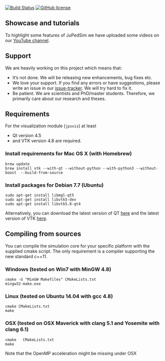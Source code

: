 [![Build Status](https://gitlab.version.fz-juelich.de/jupedsim/jpsvis/badges/master/build.svg)](https://gitlab.version.fz-juelich.de/JuPedSim/jpsvis/pipelines)
[![GitHub license](https://img.shields.io/badge/license-GPL-blue.svg)](https://raw.githubusercontent.com/JuPedSim/jpsvis/master/LICENSE)


## Showcase and tutorials

To highlight some features of JuPedSim we have uploaded some videos on our [YouTube channel](https://www.youtube.com/channel/UCKS8w8CUClHEeN4K1SUSMBA).


## Support 

We are heavily working on this project which means that:

- It’s not done. We will be releasing new enhancements, bug fixes etc.
- We love your support. If you find any errors or have suggestions, please write an issue in our [issue-tracker](https://github.com/jupedsim/jpsvis/issues). We will try hard to fix it.
- Be patient. We are scientists and PhD/master students. Therefore, we primarily care about our research and theses. 

## Requirements 
For the visualization module (`jpsvis`) at least 

- Qt version 4.5 
- and VTK version 4.8 are required.

### Install requirements for Mac OS X (with Homebrew)

```
brew update
brew install vtk --with-qt --without-python --with-python3 --without-boost  --build-from-source
```

### Install packages for Debian 7.7 (Ubuntu)

```
sudo apt-get install libmgl-qt5
sudo apt-get install libvtk5-dev
sudo apt-get install libvtk5.8-qt4
```

Alternatively, you can download the latest version of QT [here](https://www.qt.io/download/) and the latest version of VTK [here](http://www.vtk.org/download/).


## Compiling from sources


You can compile the simulation core for your specific platform with the supplied cmake script.
The only requirement is a compiler supporting the new standard c++11.

### Windows (tested on Win7 with MinGW 4.8)


    cmake -G "MinGW Makefiles" CMakeLists.txt
    mingw32-make.exe

### Linux (tested on Ubuntu 14.04 with gcc 4.8)


    cmake CMakeLists.txt
    make

### OSX (tested on OSX Maverick with clang 5.1 and Yosemite with clang 6.1)


    cmake   CMakeLists.txt
    make

Note that the OpenMP acceleration might be missing under OSX
